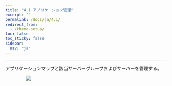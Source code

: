 ```yaml
---
title: "4.1 アプリケーション管理"
excerpt: ""
permalink: /docs/ja/4.1/
redirect_from:
  - /theme-setup/
toc: false
toc_sticky: false
sidebar:
  nav: "ja"
---
```



---

アプリケーションマップと該当サーバーグループおよびサーバーを管理する。

ㅤㅤㅤㅤㅤ![](/assets/JP/2.5/3.1_1.png)

